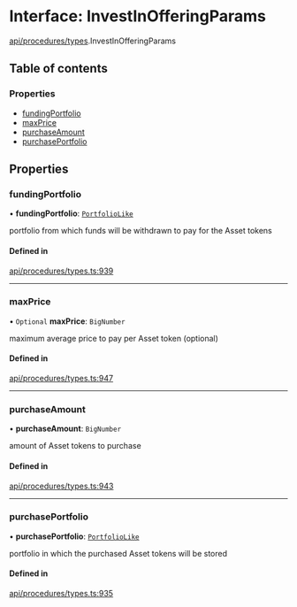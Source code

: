 # Interface: InvestInOfferingParams

[api/procedures/types](../wiki/api.procedures.types).InvestInOfferingParams

## Table of contents

### Properties

- [fundingPortfolio](../wiki/api.procedures.types.InvestInOfferingParams#fundingportfolio)
- [maxPrice](../wiki/api.procedures.types.InvestInOfferingParams#maxprice)
- [purchaseAmount](../wiki/api.procedures.types.InvestInOfferingParams#purchaseamount)
- [purchasePortfolio](../wiki/api.procedures.types.InvestInOfferingParams#purchaseportfolio)

## Properties

### fundingPortfolio

• **fundingPortfolio**: [`PortfolioLike`](../wiki/types#portfoliolike)

portfolio from which funds will be withdrawn to pay for the Asset tokens

#### Defined in

[api/procedures/types.ts:939](https://github.com/PolymeshAssociation/polymesh-sdk/blob/2d3ac2ae/src/api/procedures/types.ts#L939)

___

### maxPrice

• `Optional` **maxPrice**: `BigNumber`

maximum average price to pay per Asset token (optional)

#### Defined in

[api/procedures/types.ts:947](https://github.com/PolymeshAssociation/polymesh-sdk/blob/2d3ac2ae/src/api/procedures/types.ts#L947)

___

### purchaseAmount

• **purchaseAmount**: `BigNumber`

amount of Asset tokens to purchase

#### Defined in

[api/procedures/types.ts:943](https://github.com/PolymeshAssociation/polymesh-sdk/blob/2d3ac2ae/src/api/procedures/types.ts#L943)

___

### purchasePortfolio

• **purchasePortfolio**: [`PortfolioLike`](../wiki/types#portfoliolike)

portfolio in which the purchased Asset tokens will be stored

#### Defined in

[api/procedures/types.ts:935](https://github.com/PolymeshAssociation/polymesh-sdk/blob/2d3ac2ae/src/api/procedures/types.ts#L935)
